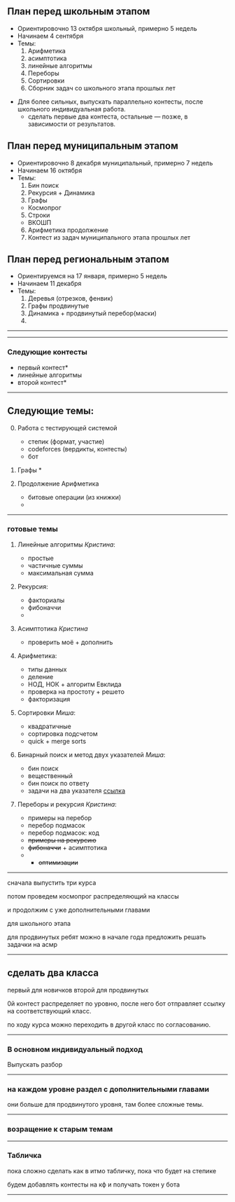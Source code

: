 ## План перед школьным этапом

<!-- возможно сначала не разделять на группы, или пусть все решают все, но еще выпустить параллельно контест для продвинутых и кто хочет решает -->

* Ориентировочно $13$ октября школьный, примерно $5$ недель
* Начинаем $4$ сентября
* Темы:
    1. Арифметика
    2. асимптотика
    3. линейные алгоритмы
    4. Переборы
    5. Сортировки
    6. Сборник задач со школьного этапа прошлых лет
<!-- выпускаем контест и конспект в воскресенье до следующего, затем сменяем на новый -->

* Для более сильных, выпускать параллельно контесты, после школьного индивидуальная работа.
    * сделать первые два контеста, остальные &mdash; позже, в зависимости от результатов.


## План перед муниципальным этапом
* Ориентировочно $8$ декабря муниципальный, примерно $7$ недель
* Начинаем $16$ октября
* Темы:
    1. Бин поиск
    2. Рекурсия + Динамика
    4. Графы
    * Космопрог
    5. Строки
    * ВКОШП
    6. Арифметика продолжение
    7. Контест из задач муниципального этапа прошлых лет


## План перед региональным этапом
* Ориентируемся на $17$ января, примерно $5$ недель
* Начинаем $11$ декабря
* Темы:
    1. Деревья (отрезков, фенвик)
    2. Графы продвинутые
    3. Динамика + продвинутый перебор(маски)
    4. 

***

***

### Следующие контесты
* первый контест*
* линейные алгоритмы
* второй контест*

***

## Следующие темы:
0. Работа с тестирующей системой
    * степик (формат, участие)
    * codeforces (вердикты, контесты)
    * бот 
1. Графы
    * 

2. Продолжение Арифметика
    * битовые операции (из книжки)
    * 



***
### готовые темы

1. Линейные алгоритмы *Кристина*:
    * простые
    * частичные суммы 
    * максимальная сумма

2. Рекурсия: 
    * факториалы
    * фибоначчи
    * 
    
3. Асимптотика *Кристина*
    * проверить моё + дополнить


4. Арифметика:
    * типы данных
    * деление
    * НОД, НОК + алгоритм Евклида
    * проверка на простоту + решето
    * факторизация

5. Сортировки *Миша*:
    * квадратичные
    * сортировка подсчетом
    * quick + merge sorts
    
6. Бинарный поиск и метод двух указателей *Миша*:
    * бин поиск
    * вещественный
    * бин поиск по ответу
    * задачи на два указателя [ссылка](https://algorithmica.org/tg/mergesort)

7. Переборы и рекурсия *Кристина*:
    * примеры на перебор
    * перебор подмасок
    * перебор подмасок: код
    * ~~примеры на рекурсию~~
    * ~~фибоначчи~~ + асимптотика
    * + ~~оптимизации~~
 

***

сначала выпустить три курса

потом проведем космопрог распределяющий на классы

и продолжим с уже дополнительными главами

для школьного этапа

для продвинутых ребят можно в начале года предложить решать задачки на асмр

***

## сделать два класса

первый для новичков
второй для продвинутых

$0$й контест распределяет по уровню, после него бот отправляет ссылку на соответствующий класс.

по ходу курса можно переходить в другой класс по согласованию. 

*** 

### В основном индивидуальный подход

Выпускать разбор 


***

### на каждом уровне раздел с дополнительными главами

они больше для продвинутого уровня, там более сложные темы. 


***

### возращение к старым темам

*** 

### Табличка

пока сложно сделать как в итмо табличку, пока что будет на степике

будем добавлять контесты на кф и получать токен у бота

*** 


